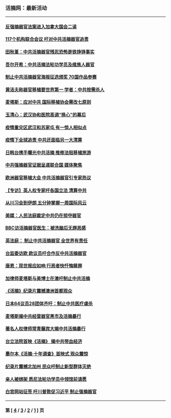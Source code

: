 ### 活摘网：最新活动
---
#### [反强摘器官法案进入加拿大国会二读](../../pages/nf5883/n13033450.md?07250430) 
#### [117个机构联合会议 吁对中共活摘器官追责](../../pages/nf5883/n12775087.md?07250430) 
#### [田秋堇：中共活摘器官残忍恐怖是铁铮铮事实](../../pages/nf5883/n12702148.md?07250430) 
#### [吾尔开希：中共活摘法轮功学员及维族人器官](../../pages/nf5883/n12693197.md?07250430) 
#### [制止中共活摘器官海报征选颁奖 70国作品参赛](../../pages/nf5883/n12692050.md?07250430) 
#### [黄洁夫称器官移植要世界第一 学者：中共按需杀人](../../pages/nf5883/n12572329.md?07250430) 
#### [麦塔斯：应对中共 国际移植协会需改七原则](../../pages/nf5883/n12514711.md?07250430) 
#### [玉清心：武汉协和医院高调“换心”的幕后](../../pages/nf5883/n12298730.md?07250430) 
#### [疫情重灾区武汉和苏家屯 有一惊人相似点](../../pages/nf5883/n12150824.md?07250430) 
#### [疫情下全球追责 中共还面临另一大清算](../../pages/nf5883/n12070397.md?07250430) 
#### [日韩台携手曝光中共活摘 推修法阻移植旅游](../../pages/nf5883/n11712046.md?07250430) 
#### [中共强摘器官证据呈递联合国 媒体聚焦](../../pages/nf5883/n11546426.md?07250430) 
#### [欧洲器官移植大会 中共活摘器官引专家热议](../../pages/nf5883/n11539095.md?07250430) 
#### [【专访】英人权专家吁各国立法 清算中共](../../pages/nf5883/n11367315.md?07250430) 
#### [从川习会到伊朗 五分钟掌握一周国际风云](../../pages/nf5883/n11338520.md?07250430) 
#### [美媒：人民法庭裁定中共仍在掠夺器官](../../pages/nf5883/n11334897.md?07250430) 
#### [BBC访活摘器官医生：被洗脑后无罪恶感](../../pages/nf5883/n11335935.md?07250430) 
#### [英法庭： 制止中共活摘器官 全世界有责任](../../pages/nf5883/n11330691.md?07250430) 
#### [台监委访欧 欧议员吁合作反中共活摘器官](../../pages/nf5883/n11109190.md?07250430) 
#### [唐恩：现世报应如响 行恶者快忏悔赎罪](../../pages/nf5883/n11104016.md?07250430) 
#### [加律师麦塔斯与美博士在澳吁制止中共活摘](../../pages/nf5883/n10724764.md?07250430) 
#### [《活摘》纪录片震撼澳洲首都观众](../../pages/nf5883/n10722747.md?07250430) 
#### [日本64议员28团体齐吁：制止中共医疗虐杀](../../pages/nf5883/n10587757.md?07250430) 
#### [麦塔斯揭中共经营器官黑市及活摘暴行](../../pages/nf5883/n10442407.md?07250430) 
#### [著名人权律师常青藤宾大揭中共活摘暴行](../../pages/nf5883/n10318181.md?07250430) 
#### [台立法院首映《活摘》 揭中共带血经济](../../pages/nf5883/n9938847.md?07250430) 
#### [墨尔本《活摘·十年调查》首映式 观众震惊](../../pages/nf5883/n9522572.md?07250430) 
#### [纪录片震撼北加州 民众吁制止新型群体灭绝](../../pages/nf5883/n9188314.md?07250430) 
#### [亲人被绑架 悉尼法轮功学员中领馆前请愿](../../pages/nf5883/n9056753.md?07250430) 
#### [白宫网站征签 吁川普敦促习近平 制止强摘器官](../../pages/nf5883/n9009661.md?07250430) 

---
#### 第 [ [4](./4.md?07250430) / [3](./3.md?07250430) / [2](./2.md?07250430) / [1](./1.md?07250430) ] 页
